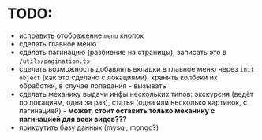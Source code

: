 # TODO:

- исправить отображение `menu` кнопок
- сделать главное меню
- сделать пагинацию (разбиение на страницы), записать это в `/utils/pagination.ts`
- сделать возможность добавлять вкладки в главное меню через `init object` (как это сделано с локациями), хранить колбеки их обработки, в случае попадания - вызывать
- сделать механику выдачи инфы нескольких типов: экскурсия (ведёт по локациям, одна за раз), статья (одна или несколько картинок, с пагинацией) - **может, стоит оставить только механику с пагинацией для всех видов???**
- прикрутить базу данных (mysql, mongo?)
